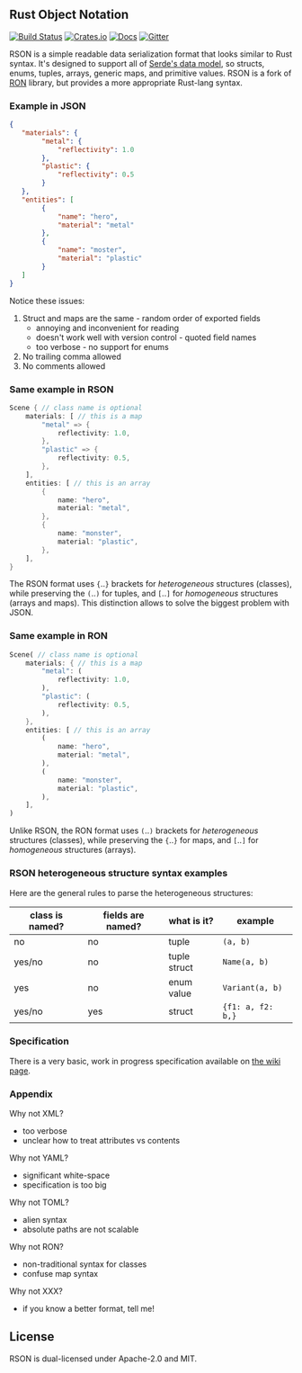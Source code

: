## Rust Object Notation

[![Build Status](https://travis-ci.org/rson-rs/rson.png?branch=master)](https://travis-ci.org/rson-rs/rson)
[![Crates.io](https://img.shields.io/crates/v/rson.svg)](https://crates.io/crates/rson_rs)
[![Docs](https://docs.rs/rson/badge.svg)](https://docs.rs/rson)
[![Gitter](https://badges.gitter.im/rson-rs/rson.svg)](https://gitter.im/rson-rs/rson)

RSON is a simple readable data serialization format that looks similar to Rust syntax.
It's designed to support all of [Serde's data model](https://serde.rs/data-model.html), so
structs, enums, tuples, arrays, generic maps, and primitive values. RSON is a fork of
[RON](https://github.com/ron-rs/ron) library, but provides a more appropriate Rust-lang syntax. 

### Example in JSON

```json
{
   "materials": {
        "metal": {
            "reflectivity": 1.0
        },
        "plastic": {
            "reflectivity": 0.5
        }
   },
   "entities": [
        {
            "name": "hero",
            "material": "metal"
        },
        {
            "name": "moster",
            "material": "plastic"
        }
   ]
}
```

Notice these issues:
  1. Struct and maps are the same
    - random order of exported fields
      - annoying and inconvenient for reading
      - doesn't work well with version control
    - quoted field names
      - too verbose
    - no support for enums
  2. No trailing comma allowed
  3. No comments allowed

### Same example in RSON

```rust
Scene { // class name is optional
    materials: [ // this is a map
        "metal" => {
            reflectivity: 1.0,
        },
        "plastic" => {
            reflectivity: 0.5,
        },
    ],
    entities: [ // this is an array
        {
            name: "hero",
            material: "metal",
        },
        {
            name: "monster",
            material: "plastic",
        },
    ],
}
```

The RSON format uses `{`..`}` brackets for *heterogeneous* structures (classes), while
preserving the `(`..`)` for tuples, and `[`..`]` for *homogeneous* structures (arrays and maps).
This distinction allows to solve the biggest problem with JSON.

### Same example in RON

```rust
Scene( // class name is optional
    materials: { // this is a map
        "metal": (
            reflectivity: 1.0,
        ),
        "plastic": (
            reflectivity: 0.5,
        ),
    },
    entities: [ // this is an array
        (
            name: "hero",
            material: "metal",
        ),
        (
            name: "monster",
            material: "plastic",
        ),
    ],
)
```

Unlike RSON, the RON format uses `(`..`)` brackets for *heterogeneous* structures (classes),
while preserving the `{`..`}` for maps, and `[`..`]` for *homogeneous* structures (arrays).

### RSON heterogeneous structure syntax examples

Here are the general rules to parse the heterogeneous structures:

| class is named? | fields are named? | what is it?               | example             |
| --------------- | ------------------| ------------------------- | ------------------- |
| no              | no                | tuple                     | `(a, b)`            |
| yes/no          | no                | tuple struct              | `Name(a, b)`        |
| yes             | no                | enum value                | `Variant(a, b)`     |
| yes/no          | yes               | struct                    | `{f1: a, f2: b,}`   |

### Specification

There is a very basic, work in progress specification available on
[the wiki page](https://github.com/rson-rs/rson/wiki/Specification).

### Appendix

Why not XML?
  - too verbose
  - unclear how to treat attributes vs contents

Why not YAML?
  - significant white-space 
  - specification is too big

Why not TOML?
  - alien syntax
  - absolute paths are not scalable

Why not RON?
  - non-traditional syntax for classes
  - confuse map syntax

Why not XXX?
  - if you know a better format, tell me!

## License

RSON is dual-licensed under Apache-2.0 and MIT.

